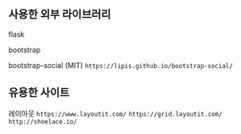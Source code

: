 
## 사용한 외부 라이브러리
flask

bootstrap

bootstrap-social (MIT)
```https://lipis.github.io/bootstrap-social/```

## 유용한 사이트
레이아웃
```https://www.layoutit.com/```
```https://grid.layoutit.com/```
```http://shoelace.io/```